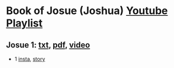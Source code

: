 # Book of Josue (Joshua) [Youtube Playlist](https://www.youtube.com/playlist?list=PLCtMyepA6BqBT5VzsSA6luDNNlnef7s13)

## Josue 1: [txt](../../txts/Josue_1aarm.txt), [pdf](../../pdfs/Josue_1.pdf), [video](https://www.youtube.com/watch?v=-zJ9PU89Tls&list=PLCtMyepA6BqBT5VzsSA6luDNNlnef7s13&index=1&t=7s)
- 1 [insta](../../insta/Josue/Josue1-1-insta-title.jpg), [story](../../stories/Josue/Josue1-1-insta-title-story.jpg)
